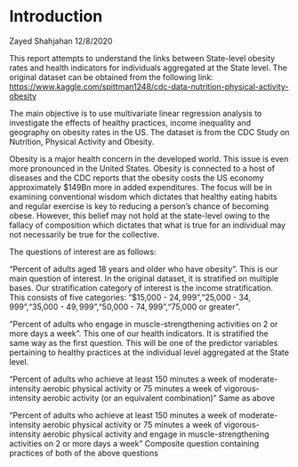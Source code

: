 Introduction
================
Zayed Shahjahan
12/8/2020

This report attempts to understand the links between State-level obesity
rates and health indicators for individuals aggregated at the State
level. The original dataset can be obtained from the following link:
<https://www.kaggle.com/spittman1248/cdc-data-nutrition-physical-activity-obesity>

The main objective is to use multivariate linear regression analysis to
investigate the effects of healthy practices, income inequality and
geography on obesity rates in the US. The dataset is from the CDC Study
on Nutrition, Physical Activity and Obesity.

Obesity is a major health concern in the developed world. This issue is
even more pronounced in the United States. Obesity is connected to a
host of diseases and the CDC reports that the obesity costs the US
economy approximately $149Bn more in added expenditures. The focus will
be in examining conventional wisdom which dictates that healthy eating
habits and regular exercise is key to reducing a person’s chance of
becoming obese. However, this belief may not hold at the state-level
owing to the fallacy of composition which dictates that what is true for
an individual may not necessarily be true for the collective.

The questions of interest are as follows:  

“Percent of adults aged 18 years and older who have obesity”. This is
our main question of interest. In the original dataset, it is stratified
on multiple bases. Our stratification category of interest is the income
stratification. This consists of five categories: “$15,000 - $24,999”,
“$25,000 - $34,999”, “$35,000 - $49,999”, “$50,000 - $74,999”,
“$75,000 or greater”.

“Percent of adults who engage in muscle-strengthening activities on 2 or
more days a week”. This one of our health indicators. It is stratified
the same way as the first question. This will be one of the predictor
variables pertaining to healthy practices at the individual level
aggregated at the State level.

“Percent of adults who achieve at least 150 minutes a week of
moderate-intensity aerobic physical activity or 75 minutes a week of
vigorous-intensity aerobic activity (or an equivalent combination)” Same
as above

“Percent of adults who achieve at least 150 minutes a week of
moderate-intensity aerobic physical activity or 75 minutes a week of
vigorous-intensity aerobic physical activity and engage in
muscle-strengthening activities on 2 or more days a week” Composite
question containing practices of both of the above questions
